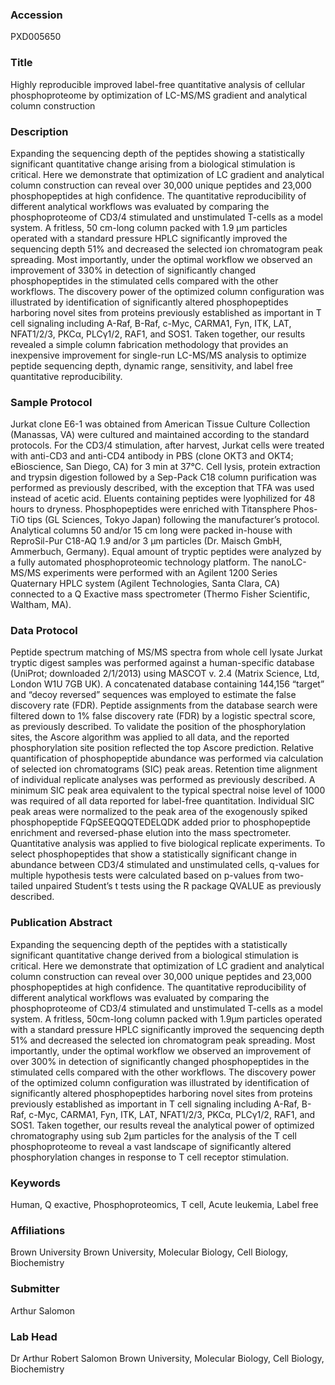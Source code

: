 ### Accession
PXD005650

### Title
Highly reproducible improved label-free quantitative analysis of cellular phosphoproteome by optimization of LC-MS/MS gradient and analytical column construction

### Description
Expanding the sequencing depth of the peptides showing a statistically significant quantitative change arising from a biological stimulation is critical. Here we demonstrate that optimization of LC gradient and analytical column construction can reveal over 30,000 unique peptides and 23,000 phosphopeptides at high confidence. The quantitative reproducibility of different analytical workflows was evaluated by comparing the phosphoproteome of CD3/4 stimulated and unstimulated T-cells as a model system.  A fritless, 50 cm-long column packed with 1.9 µm particles operated with a standard pressure HPLC significantly improved the sequencing depth 51% and decreased the selected ion chromatogram peak spreading. Most importantly, under the optimal workflow we observed an improvement of 330% in detection of significantly changed phosphopeptides in the stimulated cells compared with the other workflows. The discovery power of the optimized column configuration was illustrated by identification of significantly altered phosphopeptides harboring novel sites from proteins previously established as important in T cell signaling including A-Raf, B-Raf, c-Myc, CARMA1, Fyn, ITK, LAT, NFAT1/2/3, PKCα, PLCγ1/2, RAF1, and SOS1. Taken together, our results revealed a simple column fabrication methodology that provides an inexpensive improvement for single-run LC-MS/MS analysis to optimize peptide sequencing depth, dynamic range, sensitivity, and label free quantitative reproducibility.

### Sample Protocol
Jurkat clone E6-1 was obtained from American Tissue Culture Collection (Manassas, VA) were cultured and maintained according to the standard protocols. For the CD3/4 stimulation, after harvest, Jurkat cells were treated with anti-CD3 and anti-CD4 antibody in PBS (clone OKT3 and OKT4; eBioscience, San Diego, CA) for 3 min at 37°C. Cell lysis, protein extraction and trypsin digestion followed by a Sep-Pack C18 column purification was performed as previously described, with the exception that TFA was used instead of acetic acid. Eluents containing peptides were lyophilized for 48 hours to dryness. Phosphopeptides were enriched with Titansphere Phos-TiO tips (GL Sciences, Tokyo Japan) following the manufacturer’s protocol.  Analytical columns 50 and/or 15 cm long were packed in-house with ReproSil-Pur C18-AQ 1.9 and/or 3 µm particles (Dr. Maisch GmbH, Ammerbuch, Germany). Equal amount of tryptic peptides were analyzed by a fully automated phosphoproteomic technology platform. The nanoLC-MS/MS experiments were performed with an Agilent 1200 Series Quaternary HPLC system (Agilent Technologies, Santa Clara, CA) connected to a Q Exactive mass spectrometer (Thermo Fisher Scientific, Waltham, MA).

### Data Protocol
Peptide spectrum matching of MS/MS spectra from whole cell lysate Jurkat tryptic digest samples was performed against a human-specific database (UniProt; downloaded 2/1/2013) using MASCOT v. 2.4 (Matrix Science, Ltd, London W1U 7GB UK). A concatenated database containing 144,156 “target” and “decoy reversed” sequences was employed to estimate the false discovery rate (FDR). Peptide assignments from the database search were filtered down to 1% false discovery rate (FDR) by a logistic spectral score, as previously described. To validate the position of the phosphorylation sites, the Ascore algorithm was applied to all data, and the reported phosphorylation site position reflected the top Ascore prediction.  Relative quantification of phosphopeptide abundance was performed via calculation of selected ion chromatograms (SIC) peak areas. Retention time alignment of individual replicate analyses was performed as previously described. A minimum SIC peak area equivalent to the typical spectral noise level of 1000 was required of all data reported for label-free quantitation. Individual SIC peak areas were normalized to the peak area of the exogenously spiked phosphopeptide FQpSEEQQQTEDELQDK added prior to phosphopeptide enrichment and reversed-phase elution into the mass spectrometer. Quantitative analysis was applied to five biological replicate experiments. To select phosphopeptides that show a statistically significant change in abundance between CD3/4 stimulated and unstimulated cells, q-values for multiple hypothesis tests were calculated based on p-values from two-tailed unpaired Student’s t tests using the R package QVALUE as previously described.

### Publication Abstract
Expanding the sequencing depth of the peptides with a statistically significant quantitative change derived from a biological stimulation is critical. Here we demonstrate that optimization of LC gradient and analytical column construction can reveal over 30,000 unique peptides and 23,000 phosphopeptides at high confidence. The quantitative reproducibility of different analytical workflows was evaluated by comparing the phosphoproteome of CD3/4 stimulated and unstimulated T-cells as a model system. A fritless, 50cm-long column packed with 1.9&#x3bc;m particles operated with a standard pressure HPLC significantly improved the sequencing depth 51% and decreased the selected ion chromatogram peak spreading. Most importantly, under the optimal workflow we observed an improvement of over 300% in detection of significantly changed phosphopeptides in the stimulated cells compared with the other workflows. The discovery power of the optimized column configuration was illustrated by identification of significantly altered phosphopeptides harboring novel sites from proteins previously established as important in T cell signaling including A-Raf, B-Raf, c-Myc, CARMA1, Fyn, ITK, LAT, NFAT1/2/3, PKC&#x3b1;, PLC&#x3b3;1/2, RAF1, and SOS1. Taken together, our results reveal the analytical power of optimized chromatography using sub 2&#x3bc;m particles for the analysis of the T cell phosphoproteome to reveal a vast landscape of significantly altered phosphorylation changes in response to T cell receptor stimulation.

### Keywords
Human, Q exactive, Phosphoproteomics, T cell, Acute leukemia, Label free

### Affiliations
Brown University
Brown University, Molecular Biology, Cell Biology, Biochemistry

### Submitter
Arthur Salomon

### Lab Head
Dr Arthur Robert Salomon
Brown University, Molecular Biology, Cell Biology, Biochemistry



